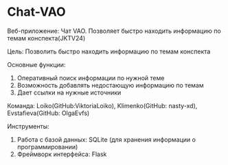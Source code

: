 # Chat-VAO
Веб-приложение: Чат VAO. Позволяет быстро находить информацию по темам конспекта(JKTV24)

Цель: Позволить быстро находить информацию по темам конспекта

Основные функции:
1. Оперативный поиск информации по нужной теме
2. Возможность добавлять недостающую информацию по темам
3. Дает ссылки на нужные источники

Команда: Loiko(GitHub:ViktoriaLoiko), Klimenko(GitHub: nasty-xd), Evstafieva(GitHub: OlgaEvfs)

Инструменты: 
1. Работа с базой данных: SQLite (для хранения информации о программировании)
2. Фреймворк интерфейса: Flask
